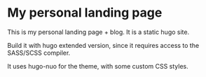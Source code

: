 # My personal landing page

This is my personal landing page + blog. It is a static hugo site.

Build it with hugo extended version, since it requires access to the SASS/SCSS compiler.

It uses hugo-nuo for the theme, with some custom CSS styles.
